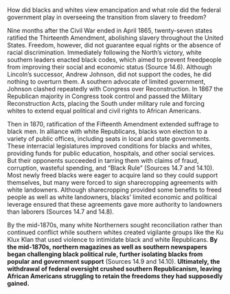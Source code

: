How did blacks and whites view emancipation and what role did the federal government play in overseeing the transition from slavery to freedom?

Nine months after the Civil War ended in April 1865, twenty-seven states ratified the Thirteenth Amendment, abolishing slavery throughout the United States. Freedom, however, did not guarantee equal rights or the absence of racial discrimination. Immediately following the North’s victory, white southern leaders enacted black codes, which aimed to prevent freedpeople from improving their social and economic status (Source 14.6). Although Lincoln’s successor, Andrew Johnson, did not support the codes, he did nothing to overturn them. A southern advocate of limited government, Johnson clashed repeatedly with Congress over Reconstruction. In 1867 the Republican majority in Congress took control and passed the Military Reconstruction Acts, placing the South under military rule and forcing whites to extend equal political and civil rights to African Americans.

Then in 1870, ratification of the Fifteenth Amendment extended suffrage to black men. In alliance with white Republicans, blacks won election to a variety of public offices, including seats in local and state governments. These interracial legislatures improved conditions for blacks and whites, providing funds for public education, hospitals, and other social services. But their opponents succeeded in tarring them with claims of fraud, corruption, wasteful spending, and “Black Rule” (Sources 14.7 and 14.10). Most newly freed blacks were eager to acquire land so they could support themselves, but many were forced to sign sharecropping agreements with white landowners. Although sharecropping provided some benefits to freed people as well as white landowners, blacks’ limited economic and political leverage ensured that these agreements gave more authority to landowners than laborers (Sources 14.7 and 14.8).

By the mid-1870s, many white Northerners sought reconciliation rather than continued conflict while southern whites created vigilante groups like the Ku Klux Klan that used violence to intimidate black and white Republicans. **By the mid-1870s, northern magazines as well as southern newspapers began challenging black political rule, further isolating blacks from popular and government support** (Sources 14.9 and 14.10). **Ultimately, the withdrawal of federal oversight crushed southern Republicanism, leaving African Americans struggling to retain the freedoms they had supposedly gained.**